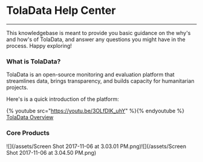 # TolaData Help Center
---
This knowledgebase is meant to provide you basic guidance on the why's and how's of TolaData, and answer any questions you might have in the process. Happy exploring!

### What is TolaData?

TolaData is an open-source monitoring and evaluation platform that streamlines data, brings transparency, and builds capacity for humanitarian projects.

Here's is a quick introduction of the platform:

{% youtube src="https://youtu.be/3OLfDlK_uhY" %}{% endyoutube %}
[TolaData Overview](https://youtu.be/3OLfDlK_uhY)

### Core Products

![](/assets/Screen Shot 2017-11-06 at 3.03.01 PM.png)![](/assets/Screen Shot 2017-11-06 at 3.04.50 PM.png)


